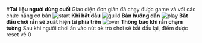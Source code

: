 #**Tài liệu người dùng cuối** 
Giao diện đơn giản đã chạy được game và với các chức năng cơ bản
![start](https://user-images.githubusercontent.com/23743336/28245867-23f82838-6a3a-11e7-9b95-e746d31e7342.png) 
**Khi bắt đầu** 
![guild](https://user-images.githubusercontent.com/23743336/28245868-24f1557a-6a3a-11e7-8de6-3a599826efc0.png) 
**Bản hướng dẫn** 
![play](https://user-images.githubusercontent.com/23743336/28245870-26f2d0b0-6a3a-11e7-86ba-a1ae69364b68.png) 
**Bắt đầu chơi rắn sẽ xuất hiện từ phía trên** 
![over](https://user-images.githubusercontent.com/23743336/28245875-3fa10adc-6a3a-11e7-978e-21447863b418.png) 
**Thông báo khi rắn chạm tường** 
Sau khi người chơi ấn vào nút ok trò chơi sẽ bắt đầu lại, điểm được reset về 0

